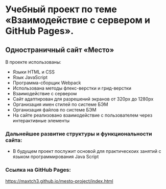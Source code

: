 # Учебный проект по теме «Взаимодействие с сервером и GitHub Pages».
## Одностраничный сайт «Место»

В проекте использованы:
* Языки HTML и CSS
* Язык JavaScript
* Программа-сборщик Webpack
* Использована методы флекс-верстки и грид-верстки
* Взаимодействие с сервером
* Сайт адаптирован для разрешений экранов от 320px до 1280px
* Организация имен стилей по системе БЭМ
* Организация файлов по системе БЭМ
* На сайте реализовано взаимодействие с пользователем через интерактивные элементы

### Дальнейшее развитие структуры и функциональности сайта:

* В будущем проект послужит основой для практическоих занятий с языком программирования Java Script

### Ссылка на GitHub Pages:
https://maxtch3.github.io/mesto-project/index.html
